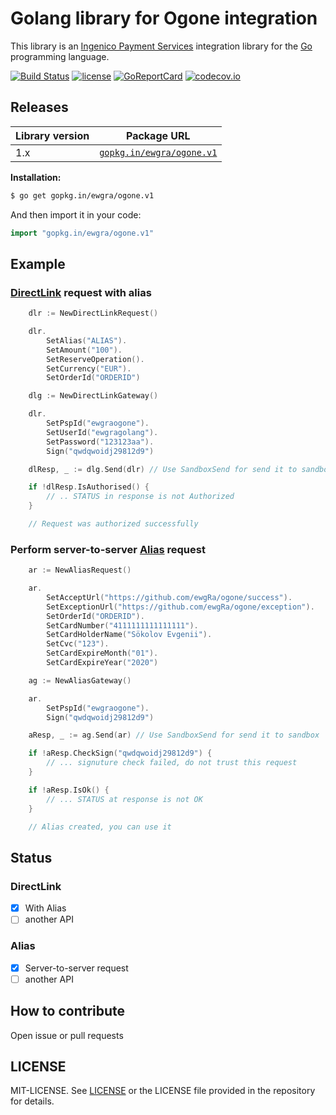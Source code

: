 # Golang library for Ogone integration

This library is an [Ingenico Payment Services](https://payment-services.ingenico.com/int/en) integration library for the
[Go](http://www.golang.org/) programming language.

[![Build Status](https://travis-ci.org/ewgRa/ogone.svg?branch=master)](https://travis-ci.org/ewgRa/ogone)
[![license](http://img.shields.io/badge/license-MIT-red.svg?style=flat)](https://raw.githubusercontent.com/ewgra/ogone/master/LICENSE)
[![GoReportCard](http://goreportcard.com/badge/ewgra/ogone)](http://goreportcard.com/report/ewgra/ogone)
[![codecov.io](https://codecov.io/github/ewgRa/ogone/coverage.svg?branch=master)](https://codecov.io/github/ewgRa/ogone?branch=master)

## Releases

Library version | Package URL
----------------------|------------------
1.x                   | [`gopkg.in/ewgra/ogone.v1`](https://gopkg.in/ewgra/ogone.v1)

**Installation:**


```sh
$ go get gopkg.in/ewgra/ogone.v1
```

And then import it in your code:

```go
import "gopkg.in/ewgra/ogone.v1"
```

## Example

### [DirectLink](https://payment-services.ingenico.com/int/en/ogone/support/guides/integration%20guides/directlink) request with alias

```go
	dlr := NewDirectLinkRequest()

	dlr.
		SetAlias("ALIAS").
		SetAmount("100").
		SetReserveOperation().
		SetCurrency("EUR").
		SetOrderId("ORDERID")

	dlg := NewDirectLinkGateway()

	dlr.
		SetPspId("ewgraogone").
		SetUserId("ewgragolang").
		SetPassword("123123aa").
		Sign("qwdqwoidj29812d9")

	dlResp, _ := dlg.Send(dlr) // Use SandboxSend for send it to sandbox

	if !dlResp.IsAuthorised() {
		// .. STATUS in response is not Authorized
	}

	// Request was authorized successfully

```

### Perform server-to-server [Alias](https://payment-services.ingenico.com/int/en/ogone/support/guides/integration%20guides/alias-gateway) request

```go
	ar := NewAliasRequest()

	ar.
		SetAcceptUrl("https://github.com/ewgRa/ogone/success").
		SetExceptionUrl("https://github.com/ewgRa/ogone/exception").
		SetOrderId("ORDERID").
		SetCardNumber("4111111111111111").
		SetCardHolderName("Sökolov Evgenii").
		SetCvc("123").
		SetCardExpireMonth("01").
		SetCardExpireYear("2020")

	ag := NewAliasGateway()

	ar.
		SetPspId("ewgraogone").
		Sign("qwdqwoidj29812d9")

	aResp, _ := ag.Send(ar) // Use SandboxSend for send it to sandbox

	if !aResp.CheckSign("qwdqwoidj29812d9") {
		// ... signuture check failed, do not trust this request
	}

	if !aResp.IsOk() {
		// ... STATUS at response is not OK
	}

	// Alias created, you can use it
```

## Status

### DirectLink

- [x] With Alias
- [ ] another API

### Alias

- [x] Server-to-server request
- [ ] another API

## How to contribute

Open issue or pull requests

## LICENSE

MIT-LICENSE. See [LICENSE](http://ewgra.mit-license.org/)
or the LICENSE file provided in the repository for details.
